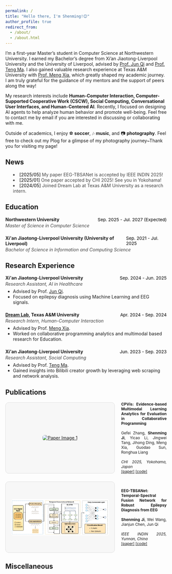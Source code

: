 ```yaml
---
permalink: /
title: "Hello there, I'm Shenming!😊"
author_profile: true
redirect_from: 
  - /about/
  - /about.html
---
```


I’m a first-year Master’s student in Computer Science at Northwestern University. I earned my Bachelor’s degree from Xi’an Jiaotong-Liverpool University and the University of Liverpool, advised by [Prof. Jun Qi](https://scholar.xjtlu.edu.cn/en/persons/JunQi) and [Prof. Teng Ma](https://scholar.xjtlu.edu.cn/en/persons/TengMa). I also gained valuable research experience at Texas A&M University with [Prof. Meng Xia](https://www.xiameng.org/), which greatly shaped my academic journey. I am truly grateful for the guidance of my mentors and the support of peers along the way!

My research interests include **Human-Computer Interaction, Computer-Supported Cooperative Work (CSCW), Social Computing, Conversational User Interfaces, and Human-Centered AI**. Recently, I focused on designing AI agents to help analyze human behavior and promote well-being. Feel free to contact me by email if you are interested in discussing or collaborating with me.

Outside of academics, I enjoy ⚽ **soccer**, 🎶 **music**, and 📷 **photography**. Feel free to check out my Plog for a glimpse of my photography journey~Thank you for visiting my page!

<style>
  .pub-frame {
    width: 340px;                /* 背景板固定宽度 */
    height: 220px;               /* 背景板固定高度 */
    background: #f7f7f7;         /* 背景板颜色（可调整） */
    border: 1px solid #ddd;
    border-radius: 10px;
    display: flex;
    justify-content: center;     /* 图片水平居中 */
    align-items: center;         /* 图片垂直居中 */
    overflow: hidden;            /* 防止图片超出容器 */
    flex-shrink: 0;              /* 避免缩放 */
  }
  .pub-img {
    max-width: 90%;              /* 图片最大宽度占背景板 90% */
    max-height: 90%;             /* 图片最大高度占背景板 90% */
    object-fit: contain;         /* 完整显示图片 */
    border-radius: 6px;
  }
  .pub-item {
    display: flex;
    align-items: center;
    gap: 20px;
    margin-bottom: 24px;
  }
  .pub-text {
    font-size: 0.85em;
    text-align: justify;
  }
  @media (max-width: 768px) {
    .pub-item {
      flex-direction: column;
      align-items: flex-start;
    }

    .pub-frame {
      width: 100%;
      height: auto;
      aspect-ratio: 16 / 9;     
    }

    .pub-img {
      max-width: 100%;
      max-height: 100%;
    }
  }
</style>
## News

<ul style="list-style: disc inside; font-size: 1em; color: #444; margin-bottom: 24px;">
  <li><span style="font-style: normal; color: #000;">[2025/05]</span> My paper EEG-TBSANet is accepted by IEEE INDIN 2025!</li>
  <li><span style="font-style: normal; color: #000;">[2025/01]</span> One paper accepted by CHI 2025! See you in Yokohama!</li>
  <li><span style="font-style: normal; color: #000;">[2024/05]</span> Joined Dream Lab at Texas A&M University as a research intern.</li>
</ul>

## Education

<div style="margin-bottom: 22px;">
  <div style="display: flex; justify-content: space-between; align-items: baseline;">
    <span><strong>Northwestern University</strong></span>
    <span style="font-size: 0.98em; color: #000;">Sep. 2025 - Jul. 2027 (Expected)</span>
  </div>
  <div style="margin-top: 2px; font-size: 1em; color: #444;"><em>Master of Science in Computer Science</em></div>
</div>

<div style="margin-bottom: 22px;">
  <div style="display: flex; justify-content: space-between; align-items: baseline;">
    <span><strong>Xi'an Jiaotong-Liverpool University (University of Liverpool)</strong></span>
    <span style="font-size: 0.98em; color: #000;">Sep. 2021 - Jul. 2025</span>
  </div>
  <div style="margin-top: 2px; font-size: 1em; color: #444;"><em>Bachelor of Science in Information and Computing Science</em></div>
</div>

## Research Experience

<div style="margin-bottom: 22px;">
  <div style="display: flex; justify-content: space-between; align-items: baseline;">
    <span><strong>Xi'an Jiaotong-Liverpool University</strong></span>
    <span style="font-size: 0.98em; color: #000;">Sep. 2024 - Jun. 2025</span>
  </div>
  <div style="margin-top: 2px; font-size: 1em; color: #444;"><em>Research Assistant, AI in Healthcare</em></div>
  <ul style="margin-top: 6px;">
    <li>Advised by Prof. <a href="https://scholar.xjtlu.edu.cn/en/persons/JunQi">Jun Qi</a>.</li>
    <li>Focused on epilepsy diagnosis using Machine Learning and EEG signals.</li>
  </ul>
</div>

<div style="margin-bottom: 22px;">
  <div style="display: flex; justify-content: space-between; align-items: baseline;">
    <span><strong><a href="https://www.xiameng.org/DreamLab/">Dream Lab</a>, Texas A&M University</strong></span>
    <span style="font-size: 0.98em; color: #000;">Apr. 2024 - Sep. 2024</span>
  </div>
  <div style="margin-top: 2px; font-size: 1em; color: #444;"><em>Research Intern, Human-Computer Interaction</em></div>
  <ul style="margin-top: 6px;">
    <li>Advised by Prof. <a href="https://www.xiameng.org/">Meng Xia</a>.</li>
    <li>Worked on collaborative programming analytics and multimodal based research for Education.</li>
  </ul>
</div>

<div style="margin-bottom: 22px;">
  <div style="display: flex; justify-content: space-between; align-items: baseline;">
    <span><strong>Xi'an Jiaotong-Liverpool University</strong></span>
    <span style="font-size: 0.98em; color: #000;">Jun. 2023 - Sep. 2023</span>
  </div>
  <div style="margin-top: 2px; font-size: 1em; color: #444;"><em>Research Assistant, Social Computing</em></div>
  <ul style="margin-top: 6px;">
    <li>Advised by Prof. <a href="https://scholar.xjtlu.edu.cn/en/persons/TengMa">Teng Ma</a>.</li>
    <li>Gained insights into Bilibili creator growth by leveraging web scraping and network analysis.</li>
  </ul>
</div>

## Publications

<!-- ===== Publication 1 ===== -->
<div class="pub-item">
  <a href="images/CPVis.jpg" target="_blank" class="pub-frame">
    <img src="images/CPVis.jpg" alt="Paper Image 1" class="pub-img">
  </a>
  <div class="pub-text">
    <strong>CPVis: Evidence-based Multimodal Learning Analytics for Evaluation in Collaborative Programming</strong><br><br>
    Gefei Zhang, <strong>Shenming Ji</strong>, Yicao Li, Jingwei Tang, Jihong Ding, Meng Xia, Guodao Sun, Ronghua Liang<br><br>
    <span style="font-style: italic;">CHI 2025, Yokohama, Japan</span><br>
    <a href="https://arxiv.org/pdf/2502.17835">[paper]</a> <a href="#">[code]</a>
  </div>
</div>

<!-- ===== Publication 2 ===== -->
<div class="pub-item">
  <a href="images/EEG-TBSANet.jpg" target="_blank" class="pub-frame">
    <img src="images/EEG-TBSANet.jpg" alt="Paper Image 2" class="pub-img">
  </a>
  <div class="pub-text">
    <strong>EEG-TBSANet: Temporal-Spectral Fusion Network for Robust Epilepsy Diagnosis from EEG</strong><br><br>
    <strong>Shenming Ji</strong>, Wei Wang, Jianjun Chen, Jun Qi<br><br>
    <span style="font-style: italic;">IEEE INDIN 2025, Yunnan, China</span><br>
    <a href="#">[paper]</a> <a href="#">[code]</a>
  </div>
</div>

## Miscellaneous

<div id="clustrmaps-widget" style="width: 200px; height: 200px; margin: 32px auto 8px auto;">
  <script type="text/javascript" id="clstr_globe" src="//clustrmaps.com/globe.js?d=y0GafFd3kI-G5QE9JKI-jfakL9ek4ck-VQxQM9biQg0"></script>
</div>
